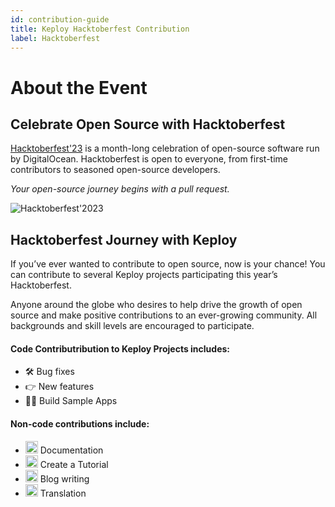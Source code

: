 ```yaml
---
id: contribution-guide
title: Keploy Hacktoberfest Contribution
label: Hacktoberfest
---
```


# About the Event

## Celebrate Open Source with Hacktoberfest

<a href='https://hacktoberfest.com/'>Hacktoberfest'23</a> is a month-long celebration of open-source software run by DigitalOcean. Hacktoberfest is open to everyone, from first-time contributors to seasoned open-source developers.

_Your open-source journey begins with a pull request._

![Hacktoberfest'2023](/img/hacktoberfest-2023.png)

## Hacktoberfest Journey with Keploy

If you’ve ever wanted to contribute to open source, now is your chance! You can contribute to several Keploy projects participating this year’s Hacktoberfest.

Anyone around the globe who desires to help drive the growth of open source and make positive contributions to an ever-growing community. All backgrounds and skill levels are encouraged to participate.

#### Code Contributribution to Keploy Projects includes:

- 🛠️ Bug fixes
- 👉 New features
- 👨‍💻 Build Sample Apps

#### Non-code contributions include:

- <img src="https://www.svgrepo.com/show/157174/document.svg" width='20px'/> Documentation
- <img src="https://www.svgrepo.com/show/294283/youtube.svg" width='20px'/> Create a Tutorial
- <img src="https://www.svgrepo.com/show/10712/pencil.svg" width='20px'/> Blog writing
- <img src="https://www.svgrepo.com/show/450193/language.svg" width='20px'/> Translation

